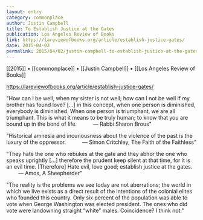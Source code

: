 ```yaml
---
layout: entry
category: commonplace
author: Justin Campbell
title: To Establish Justice at the Gates
publication: Los Angeles Review of Books
link: https://lareviewofbooks.org/article/establish-justice-gates/
date: 2015-04-02
permalink: 2015/04/02/justin-campbell-to-establish-justice-at-the-gates
---
```


[[2015]] • [[commonplace]] • [[Justin Campbell]] • [[Los Angeles Review of Books]]

https://lareviewofbooks.org/article/establish-justice-gates/

"How can I be well, when my sister is not well; how can I not be well if my brother has found love? […] in this concept, when one person is diminished, everybody is diminished. When one person is triumphant, we are all triumphant. This is what it means to be truly human; to know that you are bound up in the bond of life.           — Rabbi Sharon Brous"

"Historical amnesia and incuriousness about the violence of the past is the luxury of the oppressor.           — Simon Critchley, The Faith of the Faithless"

"They hate the one who rebukes at the gate and they abhor the one who speaks uprightly […] therefore the prudent keep silent at that time, for it is an evil time. [Therefore] Hate evil, love good; establish justice at the gates.           — Amos, A Sheepherder"

"The reality is the problems we see today are not aberrations; the world in which we live exists as a direct result of the intentions of the colonial elites who founded this country. Only six percent of the population was able to vote when George Washington was elected president. The ones who did vote were landowning straight “white” males. Coincidence? I think not."